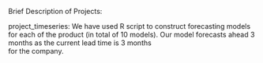  Brief Description of Projects:
 
 project_timeseries: We have used R script to construct forecasting models for each of the product (in total of 10 models). Our model forecasts ahead 3 months as the current lead time is 3 months     
                     for the company.

